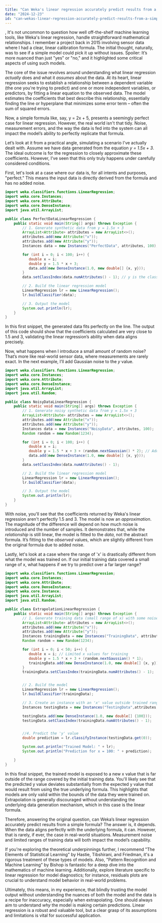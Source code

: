 ```yaml
---
title: "Can Weka's linear regression accurately predict results from a simple formula?"
date: "2024-12-23"
id: "can-wekas-linear-regression-accurately-predict-results-from-a-simple-formula"
---
```


,  It's not uncommon to question how well off-the-shelf machine learning tools, like Weka's linear regression, handle straightforward mathematical relationships. I remember a project back in 2015 involving sensor data where I had a clear, linear calibration formula. The initial thought, naturally, was to see if a simple model could pick it up without issues. Spoiler: It’s more nuanced than just "yes" or "no," and it highlighted some critical aspects of using such models.

The core of the issue revolves around understanding what linear regression *actually* does and what it *assumes* about the data. At its heart, linear regression seeks to establish a relationship between a dependent variable (the one you're trying to predict) and one or more independent variables, or predictors, by fitting a linear equation to the observed data. The model estimates the coefficients that best describe this relationship, essentially finding the line or hyperplane that minimizes some error term – often the sum of squared errors.

Now, a simple formula like, say, y = 2x + 5, presents a seemingly perfect case for linear regression. However, the real world isn't that tidy. Noise, measurement errors, and the way the data is fed into the system can all impact the model’s ability to perfectly replicate that formula.

Let’s look at it from a practical angle, simulating a scenario I've actually dealt with. Assume we have data generated from the equation *y = 1.5x + 3*. The ideal outcome is for the regression to closely approximate these coefficients. However, I've seen that this only truly happens under carefully considered conditions.

First, let's look at a case where our data is, for all intents and purposes, "perfect." This means the input data is directly derived from the formula and has no added noise.

```java
import weka.classifiers.functions.LinearRegression;
import weka.core.Instances;
import weka.core.Attribute;
import weka.core.DenseInstance;
import java.util.ArrayList;

public class PerfectDataLinearRegression {
    public static void main(String[] args) throws Exception {
        // 1. Generate synthetic data from y = 1.5x + 3
        ArrayList<Attribute> attributes = new ArrayList<>();
        attributes.add(new Attribute("x"));
        attributes.add(new Attribute("y"));
        Instances data = new Instances("PerfectData", attributes, 100);

        for (int i = 0; i < 100; i++) {
           double x = i;
           double y = 1.5 * x + 3;
           data.add(new DenseInstance(1.0, new double[] {x, y}));
        }
        data.setClassIndex(data.numAttributes() - 1); // y is the class

        // 2. Build the linear regression model
        LinearRegression lr = new LinearRegression();
        lr.buildClassifier(data);

        // 3. Output the model
        System.out.println(lr);
    }
}
```

In this first snippet, the generated data fits perfectly on the line. The output of this code should show that the coefficients calculated are very close to 1.5 and 3, validating the linear regression’s ability when data aligns precisely.

Now, what happens when I introduce a small amount of random noise? That’s more like real-world sensor data, where measurements are rarely exact. In the next example, I’ll add Gaussian noise to the *y* value.

```java
import weka.classifiers.functions.LinearRegression;
import weka.core.Instances;
import weka.core.Attribute;
import weka.core.DenseInstance;
import java.util.ArrayList;
import java.util.Random;

public class NoisyDataLinearRegression {
    public static void main(String[] args) throws Exception {
        // 1. Generate noisy synthetic data from y = 1.5x + 3
        ArrayList<Attribute> attributes = new ArrayList<>();
        attributes.add(new Attribute("x"));
        attributes.add(new Attribute("y"));
        Instances data = new Instances("NoisyData", attributes, 100);
        Random random = new Random(1234);

        for (int i = 0; i < 100; i++) {
           double x = i;
           double y = 1.5 * x + 3 + (random.nextGaussian() * 2); // Added Gaussian noise with std dev of 2
           data.add(new DenseInstance(1.0, new double[] {x, y}));
        }
        data.setClassIndex(data.numAttributes() - 1);

        // 2. Build the linear regression model
        LinearRegression lr = new LinearRegression();
        lr.buildClassifier(data);

        // 3. Output the model
        System.out.println(lr);
    }
}
```

With noise, you'll see that the coefficients returned by Weka's linear regression aren't perfectly 1.5 and 3. The model is now an *approximation*. The magnitude of the difference will depend on how much noise is introduced and the number of samples. It demonstrates that, while the *relationship* is still linear, the model is fitted to the *data*, not the abstract formula. It’s fitting to the *observed* values, which are slightly different from the original formula due to added noise.

Lastly, let's look at a case where the range of 'x' is drastically different from what the model was trained on. If our initial training data covered a small range of x, what happens if we try to predict over a far larger range?

```java
import weka.classifiers.functions.LinearRegression;
import weka.core.Instances;
import weka.core.Attribute;
import weka.core.DenseInstance;
import weka.core.Instance;
import java.util.ArrayList;
import java.util.Random;

public class ExtrapolationLinearRegression {
    public static void main(String[] args) throws Exception {
        // 1. Generate training data (small range of x) with some noise
        ArrayList<Attribute> attributes = new ArrayList<>();
        attributes.add(new Attribute("x"));
        attributes.add(new Attribute("y"));
        Instances trainingData = new Instances("TrainingData", attributes, 50);
        Random random = new Random(1234);

        for (int i = 0; i < 50; i++) {
           double x = i; // Limited x values for training
           double y = 1.5 * x + 3 + (random.nextGaussian() * 1);
           trainingData.add(new DenseInstance(1.0, new double[] {x, y}));
        }
        trainingData.setClassIndex(trainingData.numAttributes() - 1);


        // 2. Build the model
        LinearRegression lr = new LinearRegression();
        lr.buildClassifier(trainingData);

        // 3. Create an instance with an 'x' value outside trained range
        Instances testingData = new Instances("TestingData",attributes,1);

        testingData.add(new DenseInstance(1.0, new double[] {100}));
        testingData.setClassIndex(trainingData.numAttributes() - 1);


        //4. Predict the 'y' value
        double prediction = lr.classifyInstance(testingData.get(0));

        System.out.println("Trained Model: " + lr);
        System.out.println("Prediction for x = 100: " + prediction);

    }
}
```

In this final snippet, the trained model is exposed to a new x value that is far outside of the range covered by the initial training data. You'll likely see that the predicted y value deviates substantially from the expected y value that would result from using the true underlying formula. This highlights that models are only valid within the bounds of the data they were trained on. Extrapolation is generally discouraged without understanding the underlying data generation mechanism, which in this case is the linear formula.

Therefore, answering the original question, can Weka’s linear regression accurately predict results from a simple formula? The answer is, it depends. When the data aligns perfectly with the underlying formula, it can. However, that is rarely, if ever, the case in real-world situations. Measurement noise and limited ranges of training data will both impact the model’s capability.

If you're exploring the theoretical underpinnings further, I recommend "The Elements of Statistical Learning" by Hastie, Tibshirani, and Friedman, it's a rigorous treatment of these types of models. Also, "Pattern Recognition and Machine Learning" by Bishop is fantastic for a deep dive into the mathematics of machine learning. Additionally, explore literature specific to linear regression for model diagnostics; for instance, residuals plots are crucial to understand model behavior in real-world problems.

Ultimately, this means, in my experience, that blindly trusting the model output without understanding the nuances of both the model and the data is a recipe for inaccuracy, especially when extrapolating. One should always aim to understand *why* the model is making certain predictions. Linear regression is a robust and valuable tool, but a clear grasp of its assumptions and limitations is vital for successful application.
